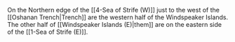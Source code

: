 On the Northern edge of the [[4-Sea of Strife (W)]] just to the west of the [[Oshanan Trench|Trench]] are the western half of the Windspeaker Islands.  The other half of [[Windspeaker Islands (E)|them]] are on the eastern side of the [[1-Sea of Strife (E)]].
